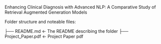 Enhancing Clinical Diagnosis with Advanced NLP: A Comparative Study of Retrieval Augmented Generation Models


Folder structure and noteable files:

├── README.md                       	<- The README describing the folder
├── Project_Paper.pdf 								<- Project Paper pdf
